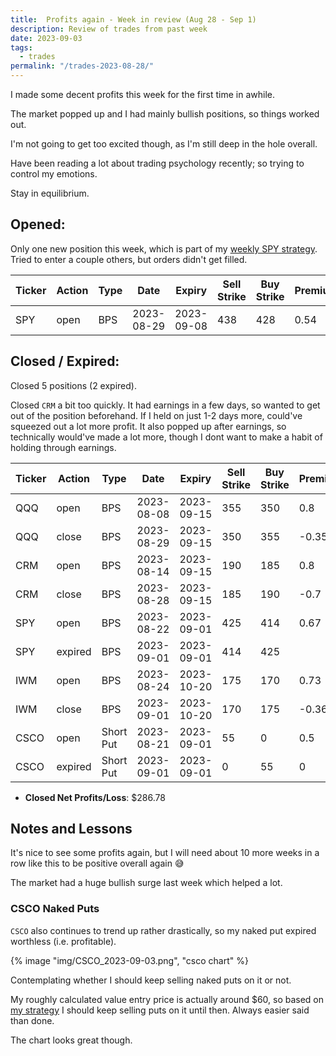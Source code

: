 ```yaml
---
title:  Profits again - Week in review (Aug 28 - Sep 1)
description: Review of trades from past week
date: 2023-09-03
tags:
  - trades
permalink: "/trades-2023-08-28/"
---
```


I made some decent profits this week for the first time in awhile.

The market popped up and I had mainly bullish positions, so things worked out. 

I'm not going to get too excited though, as I'm still deep in the hole overall.

Have been reading a lot about trading psychology recently; so trying to control my emotions.  

Stay in equilibrium.

## Opened:
Only one new position this week, which is part of my <a href="https://options1k.com/spy-10day-strategy/">weekly SPY strategy</a>.
Tried to enter a couple others, but orders didn't get filled.

<div class="trade-table weekly full-width">

|**Ticker**|**Action**|**Type**|**Date**|**Expiry**|**Sell Strike**|**Buy Strike**|**Premium**|**Qty**|**Fee**|**Net**|
|---|---|---|---|---|---|---|---|---|---|---|
|SPY|open|BPS|2023-08-29|2023-09-08|438|428|0.54|1|2.5|51.5|

</div>

## Closed / Expired:
Closed 5 positions (2 expired).

Closed `CRM` a bit too quickly.  It had earnings in a few days, so wanted to get out of the position beforehand.  If I held on just 1-2 days more, could've squeezed out a lot more profit.  It also popped up after earnings, so technically would've made a lot more, though I dont want to make a habit of holding through earnings.

<div class = "trade-table monthly full-width">

|**Ticker**|**Action**|**Type**|**Date**|**Expiry**|**Sell Strike**|**Buy Strike**|**Premium**|**Qty**|**Fee**|**Net**|**Profit/Loss**|
|---|---|---|---|---|---|---|---|---|---|---|---|
|QQQ|open|BPS|2023-08-08|2023-09-15|355|350|0.8|2|1.15|158.85|$85.65|
|QQQ|close|BPS|2023-08-29|2023-09-15|350|355|-0.35|2|3.2|-73.2|
|CRM|open|BPS|2023-08-14|2023-09-15|190|185|0.8|2|2.1|157.9|$15.80|
|CRM|close|BPS|2023-08-28|2023-09-15|185|190|-0.7|2|2.1|-142.1|
|SPY|open|BPS|2023-08-22|2023-09-01|425|414|0.67|1|2.5|64.5|$64.50|
|SPY|expired|BPS|2023-09-01|2023-09-01|414|425||1||0|
|IWM|open|BPS|2023-08-24|2023-10-20|175|170|0.73|2|1.13|144.87|$71.46|
|IWM|close|BPS|2023-09-01|2023-10-20|170|175|-0.36|2|1.41|-73.41|
|CSCO|open|Short Put|2023-08-21|2023-09-01|55|0|0.5|1|0.63|49.37|$49.37|
|CSCO|expired|Short Put|2023-09-01|2023-09-01|0|55|0|1|0|0|

</div>

- **Closed Net Profits/Loss**: $286.78

## Notes and Lessons

It's nice to see some profits again, but I will need about 10 more weeks in a row like this to be positive overall again 😅

The market had a huge bullish surge last week which helped a lot.

### CSCO Naked Puts

`CSCO` also continues to trend up rather drastically, so my naked put expired worthless (i.e. profitable).  

{% image "img/CSCO_2023-09-03.png", "csco chart" %}

Contemplating whether I should keep selling naked puts on it or not.  

My roughly calculated value entry price is actually around $60, so based on <a href="/naked-put-strategy/">my strategy</a> I should keep selling puts on it until then.  Always easier said than done.

The chart looks great though.





